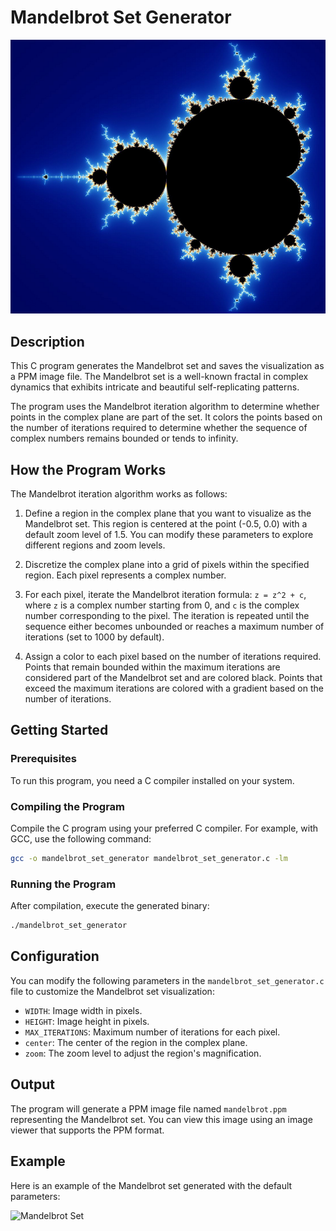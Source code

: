 # Mandelbrot Set Generator

![Mandelbrot Set](mandelbrot1.png)

## Description

This C program generates the Mandelbrot set and saves the visualization as a PPM image file. The Mandelbrot set is a well-known fractal in complex dynamics that exhibits intricate and beautiful self-replicating patterns.

The program uses the Mandelbrot iteration algorithm to determine whether points in the complex plane are part of the set. It colors the points based on the number of iterations required to determine whether the sequence of complex numbers remains bounded or tends to infinity.

## How the Program Works

The Mandelbrot iteration algorithm works as follows:

1. Define a region in the complex plane that you want to visualize as the Mandelbrot set. This region is centered at the point (-0.5, 0.0) with a default zoom level of 1.5. You can modify these parameters to explore different regions and zoom levels.

2. Discretize the complex plane into a grid of pixels within the specified region. Each pixel represents a complex number.

3. For each pixel, iterate the Mandelbrot iteration formula: `z = z^2 + c`, where `z` is a complex number starting from 0, and `c` is the complex number corresponding to the pixel. The iteration is repeated until the sequence either becomes unbounded or reaches a maximum number of iterations (set to 1000 by default).

4. Assign a color to each pixel based on the number of iterations required. Points that remain bounded within the maximum iterations are considered part of the Mandelbrot set and are colored black. Points that exceed the maximum iterations are colored with a gradient based on the number of iterations.

## Getting Started

### Prerequisites

To run this program, you need a C compiler installed on your system.

### Compiling the Program

Compile the C program using your preferred C compiler. For example, with GCC, use the following command:

```bash
gcc -o mandelbrot_set_generator mandelbrot_set_generator.c -lm
```

### Running the Program

After compilation, execute the generated binary:

```bash
./mandelbrot_set_generator
```

## Configuration

You can modify the following parameters in the `mandelbrot_set_generator.c` file to customize the Mandelbrot set visualization:

- `WIDTH`: Image width in pixels.
- `HEIGHT`: Image height in pixels.
- `MAX_ITERATIONS`: Maximum number of iterations for each pixel.
- `center`: The center of the region in the complex plane.
- `zoom`: The zoom level to adjust the region's magnification.

## Output

The program will generate a PPM image file named `mandelbrot.ppm` representing the Mandelbrot set. You can view this image using an image viewer that supports the PPM format.

## Example

Here is an example of the Mandelbrot set generated with the default parameters:

![Mandelbrot Set](mandelbrot.png)
